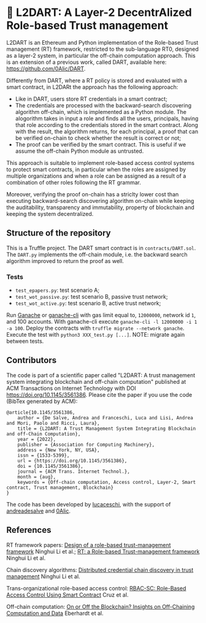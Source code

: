 # :dart: L2DART: A Layer-2 DecentrAlized Role-based Trust management

L2DART is an Ethereum and Python implementation of the Role-based Trust management (RT) framework, restricted to the sub-language RT0, designed as a layer-2 system, in particular the off-chain computation approach. This is an extension of a previous work, called DART, available here: https://github.com/0Alic/DART. 

Differently from DART, where a RT policy is stored and evaluated with a smart contract, in L2DARt the approach has the following approach:
- Like in DART, users store RT credentials in a smart contract;
- The credentials are processed with the backward-search discovering algorithm off-chain, which is implemented as a Python module. The alogorithm takes in input a role and finds all the users, principals, having that role according to the credentials stored in the smart contract. Along with the result, the algorithm returns, for each principal, a proof that can be verified on-chain to check whether the result is correct or not;
- The proof can be verified by the smart contract. This is useful if we assume the off-chain Python module as untrusted.

This approach is suitable to implement role-based access control systems to protect smart contracts, in particular when the roles are assigned by multiple organizations and when a role can be assigned as a result of a combination of other roles following the RT grammar.

Moreover, verifying the proof on-chain has a striclty lower cost than executing backward-search discovering algorithm on-chain while keeping the auditability, transparency and immutability, property of blockchain and  keeping the system decentralized.

## Structure of the repository

This is a Truffle project. The DART smart contract is in `contracts/DART.sol`. The `DART.py` implements the off-chain module, i.e. the backward search algorithm improved to return the proof as well.

### Tests

* `test_epapers.py`: test scenario A;
* `test_wot_passive.py`: test scenario B, passive trust network;
* `test_wot_active.py`: test scenario B, active trust network;

Run [Ganache](https://github.com/trufflesuite/ganache) or [ganache-cli](https://github.com/trufflesuite/ganache-cli) with gas limit equal to, `12000000`, network id `1`, and 100 accounts. With ganache-cli execute `ganache-cli -l 12000000 -i 1 -a 100`. Deploy the contracts with `truffle migrate --network ganache`. Execute the test with `python3 XXX_test.py [...]`. NOTE: migrate again between tests.

## Contributors

The code is part of a scientific paper called "L2DART: A trust management system integrating blockchain and off-chain computation" published at ACM Transactions on Internet Technology with DOI https://doi.org/10.1145/3561386. Please cite the paper if you use the code (BibTex generated by ACM):

    @article{10.1145/3561386,
        author = {De Salve, Andrea and Franceschi, Luca and Lisi, Andrea and Mori, Paolo and Ricci, Laura},
        title = {L2DART: A Trust Management System Integrating Blockchain and off-Chain Computation},
        year = {2022},
        publisher = {Association for Computing Machinery},
        address = {New York, NY, USA},
        issn = {1533-5399},
        url = {https://doi.org/10.1145/3561386},
        doi = {10.1145/3561386},
        journal = {ACM Trans. Internet Technol.},
        month = {aug},
        keywords = {Off-chain computation, Access control, Layer-2, Smart contract, Trust management, Blockchain}
    }

The code has been developed by [lucaceschi](https://github.com/lucaceschi), with the support of [andreadesalve](https://github.com/andreadesalve) and [0Alic](https://github.com/0Alic).

## References

RT framework papers: [Design of a role-based trust-management framework](https://ieeexplore.ieee.org/abstract/document/1004366?casa_token=R_H0efcz51oAAAAA:ZVyPlVbJcMcT8HSW8_A_Nat6KYFWxRCVoqPGB7jsd-4ES3_-ElFARLLYJHvkOpwsax8kQ4_wrg) Ninghui Li et al.; [RT: a Role-based Trust-management framework](https://ieeexplore.ieee.org/abstract/document/1194885?casa_token=Hur5B31um3YAAAAA:P4LyjDr2SuqbOw7wXlnnHWpU8dyWeKr97PeV7OiQaHAxsGZP9Eelihh1h2AB65EGWziSValFhQ) Ninghui Li et al.

Chain discovery algorithms: [Distributed credential chain discovery in trust management](https://content.iospress.com/articles/journal-of-computer-security/jcs169) Ninghui Li et al.

Trans-organizational role-based access control: [RBAC-SC: Role-Based Access Control Using Smart Contract](https://ieeexplore.ieee.org/abstract/document/8307397) Cruz et al.

Off-chain computation: [On or Off the Blockchain? Insights on Off-Chaining Computation and Data](https://link.springer.com/chapter/10.1007/978-3-319-67262-5_1) Eberhardt et al.

